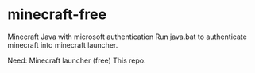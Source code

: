 # minecraft-free
Minecraft Java with microsoft authentication
Run java.bat to authenticate minecraft into minecraft launcher.


Need: Minecraft launcher (free)
      This repo.
